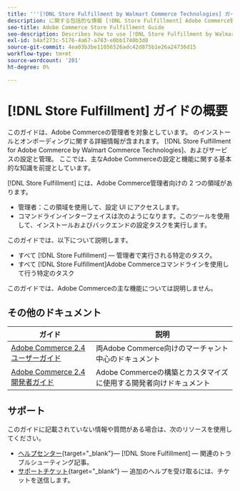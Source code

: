 ```yaml
---
title: '''[!DNL Store Fulfillment by Walmart Commerce Technologies] ガイドの概要`'
description: に関する包括的な情報 [!DNL Store Fulfillment] Adobe Commerce管理者向け（インストールとオンボーディングを含む）
seo-title: Adobe Commerce Store Fulfillment Guide
seo-description: Describes how to use [!DNL Store Fulfillment by Walmart Commerce Technologies] services with Adobe Commerce.
exl-id: b4af273c-5176-4a67-a783-e0bb1740b3d8
source-git-commit: 4ea03b3be11056526adc42d875b1e26a24736d15
workflow-type: tm+mt
source-wordcount: '201'
ht-degree: 0%

---
```


# [!DNL Store Fulfillment] ガイドの概要

このガイドは、Adobe Commerceの管理者を対象としています。 のインストールとオンボーディングに関する詳細情報が含まれます。 [!DNL Store Fulfillment for Adobe Commerce by Walmart Commerce Technologies]、およびサービスの設定と管理。 ここでは、主なAdobe Commerceの設定と機能に関する基本的な知識を前提としています。

[!DNL Store Fulfillment] には、Adobe Commerce管理者向けの 2 つの領域があります。

* 管理者：この領域を使用して、設定 UI にアクセスします。
* コマンドラインインターフェイスは次のようになります。このツールを使用して、インストールおよびバックエンドの設定タスクを実行します。

このガイドでは、以下について説明します。

* すべて [!DNL Store Fulfillment] — 管理者で実行される特定のタスク。
* すべて [!DNL Store Fulfillment]Adobe Commerceコマンドラインを使用して行う特定のタスク

このガイドでは、Adobe Commerceの主な機能については説明しません。

## その他のドキュメント

| ガイド | 説明 |
|-----------------------------------------------------------------------|----------------------------------------------------------------------------|
| [Adobe Commerce 2.4 ユーザーガイド](https://docs.magento.com/user-guide/) | 両Adobe Commerce向けのマーチャント中心のドキュメント |
| [Adobe Commerce 2.4 開発者ガイド](https://devdocs.magento.com/) | Adobe Commerceの構築とカスタマイズに使用する開発者向けドキュメント |

## サポート

このガイドに記載されていない情報や質問がある場合は、次のリソースを使用してください。

* [ヘルプセンター](https://support.magento.com/hc/en-us){target=&quot;_blank&quot;}— [!DNL Store Fulfillment] — 関連のトラブルシューティング記事。
* [サポートチケット](https://support.magento.com/hc/en-us/articles/360000913794#submit-ticket){target=&quot;_blank&quot;} — 追加のヘルプを受け取るには、チケットを送信します。
